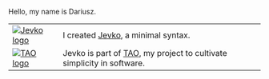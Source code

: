 Hello, my name is Dariusz.
 
<table>
  <tr><td><a href="https://jevko.org"><img alt="Jevko logo" src="https://avatars.githubusercontent.com/u/87656753?s=50&v=4" /></a></td><td>I created <a href="https://jevko.org">Jevko</a>, a minimal syntax.</td></tr>

  <tr><td><a href="https://xtao.org"><img alt="TAO logo" src="https://avatars.githubusercontent.com/u/68833086?s=50&v=4" /></a></td><td>Jevko is part of <a href="https://jevko.org">TAO</a>, my project to cultivate simplicity in software.</td></tr>
</table>
